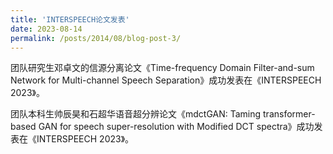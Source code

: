 ```yaml
---
title: 'INTERSPEECH论文发表'
date: 2023-08-14
permalink: /posts/2014/08/blog-post-3/
---
```


团队研究生邓卓文的信源分离论文《Time-frequency Domain Filter-and-sum Network for Multi-channel Speech Separation》成功发表在《INTERSPEECH 2023》。 

团队本科生帅辰昊和石超华语音超分辨论文《mdctGAN: Taming transformer-based GAN for speech super-resolution with Modified DCT spectra》成功发表在《INTERSPEECH 2023》。 
